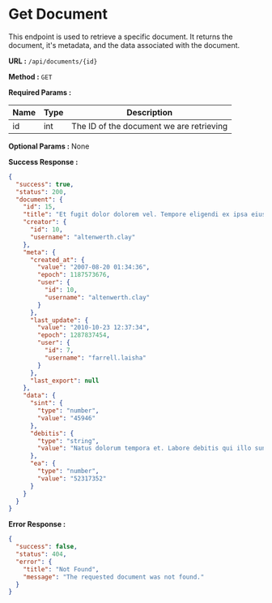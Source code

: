 # Get Document
This endpoint is used to retrieve a specific document. It returns the document, it's metadata, and the data associated with the document.

**URL :** `/api/documents/{id}`

**Method :** `GET`

**Required Params :**

|Name     | Type    | Description |
|---      |---      |---          |
|id       |int      |The ID of the document we are retrieving|

**Optional Params :** None

**Success Response :**
```json
{
  "success": true,
  "status": 200,
  "document": {
    "id": 15,
    "title": "Et fugit dolor dolorem vel. Tempore eligendi ex ipsa eius cumque officia. Odio expedita quod assumenda aliquam omnis.",
    "creator": {
      "id": 10,
      "username": "altenwerth.clay"
    },
    "meta": {
      "created_at": {
        "value": "2007-08-20 01:34:36",
        "epoch": 1187573676,
        "user": {
          "id": 10,
          "username": "altenwerth.clay"
        }
      },
      "last_update": {
        "value": "2010-10-23 12:37:34",
        "epoch": 1287837454,
        "user": {
          "id": 7,
          "username": "farrell.laisha"
        }
      },
      "last_export": null
    },
    "data": {
      "sint": {
        "type": "number",
        "value": "45946"
      },
      "debitis": {
        "type": "string",
        "value": "Natus dolorum tempora et. Labore debitis qui illo sunt impedit sed earum. Ut similique quos culpa animi."
      },
      "ea": {
        "type": "number",
        "value": "52317352"
      }
    }
  }
}
```

**Error Response :**
```json
{
  "success": false,
  "status": 404,
  "error": {
    "title": "Not Found",
    "message": "The requested document was not found."
  }
}
```

